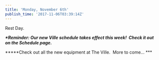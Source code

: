 ```yaml
---
title: 'Monday, November 6th'
publish_time: '2017-11-06T03:39:14Z'
---
```


Rest Day.

***\*Reminder: Our new Ville schedule takes effect this week!  Check it
out on the Schedule page.***

***\*\*Check out all the new equipment at The Ville.  More to
come... ***
